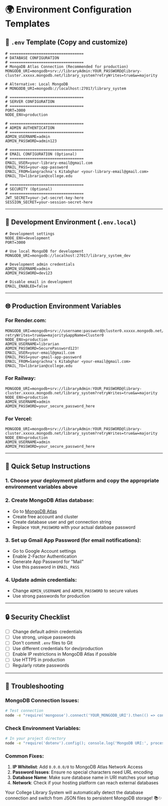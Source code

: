 # 🌍 Environment Configuration Templates

## 📁 `.env` Template (Copy and customize)

```env
# =================================
# DATABASE CONFIGURATION
# =================================
# MongoDB Atlas Connection (Recommended for production)
MONGODB_URI=mongodb+srv://libraryAdmin:YOUR_PASSWORD@library-cluster.xxxxx.mongodb.net/library_system?retryWrites=true&w=majority

# Alternative: Local MongoDB
# MONGODB_URI=mongodb://localhost:27017/library_system

# =================================
# SERVER CONFIGURATION
# =================================
PORT=3000
NODE_ENV=production

# =================================
# ADMIN AUTHENTICATION
# =================================
ADMIN_USERNAME=admin
ADMIN_PASSWORD=admin123

# =================================
# EMAIL CONFIGURATION (Optional)
# =================================
EMAIL_USER=your-library-email@gmail.com
EMAIL_PASS=your-app-password
EMAIL_FROM=Sangrachna's Kitabghar <your-library-email@gmail.com>
EMAIL_TO=librarian@college.edu

# =================================
# SECURITY (Optional)
# =================================
JWT_SECRET=your-jwt-secret-key-here
SESSION_SECRET=your-session-secret-here
```

---

## 🔧 Development Environment (`.env.local`)

```env
# Development settings
NODE_ENV=development
PORT=3000

# Use local MongoDB for development
MONGODB_URI=mongodb://localhost:27017/library_system_dev

# Development admin credentials
ADMIN_USERNAME=admin
ADMIN_PASSWORD=dev123

# Disable email in development
EMAIL_ENABLED=false
```

---

## 🌐 Production Environment Variables

### For Render.com:
```
MONGODB_URI=mongodb+srv://username:password@cluster0.xxxxx.mongodb.net/library_system?retryWrites=true&w=majority&appName=Cluster0
NODE_ENV=production
ADMIN_USERNAME=librarian
ADMIN_PASSWORD=SecurePassword123!
EMAIL_USER=your-email@gmail.com
EMAIL_PASS=your-gmail-app-password
EMAIL_FROM=Sangrachna's Kitabghar <your-email@gmail.com>
EMAIL_TO=librarian@college.edu
```

### For Railway:
```
MONGODB_URI=mongodb+srv://libraryAdmin:YOUR_PASSWORD@library-cluster.xxxxx.mongodb.net/library_system?retryWrites=true&w=majority
NODE_ENV=production
ADMIN_USERNAME=admin
ADMIN_PASSWORD=your_secure_password_here
```

### For Vercel:
```
MONGODB_URI=mongodb+srv://libraryAdmin:YOUR_PASSWORD@library-cluster.xxxxx.mongodb.net/library_system?retryWrites=true&w=majority
NODE_ENV=production
ADMIN_USERNAME=admin
ADMIN_PASSWORD=your_secure_password_here
```

---

## 🚀 Quick Setup Instructions

### 1. Choose your deployment platform and copy the appropriate environment variables above

### 2. Create MongoDB Atlas database:
- Go to [MongoDB Atlas](https://www.mongodb.com/atlas)
- Create free account and cluster
- Create database user and get connection string
- Replace `YOUR_PASSWORD` with your actual database password

### 3. Set up Gmail App Password (for email notifications):
- Go to Google Account settings
- Enable 2-Factor Authentication
- Generate App Password for "Mail"
- Use this password in `EMAIL_PASS`

### 4. Update admin credentials:
- Change `ADMIN_USERNAME` and `ADMIN_PASSWORD` to secure values
- Use strong passwords for production

---

## 🔒 Security Checklist

- [ ] Change default admin credentials
- [ ] Use strong, unique passwords
- [ ] Don't commit `.env` files to Git
- [ ] Use different credentials for dev/production
- [ ] Enable IP restrictions in MongoDB Atlas if possible
- [ ] Use HTTPS in production
- [ ] Regularly rotate passwords

---

## 🐛 Troubleshooting

### MongoDB Connection Issues:
```bash
# Test connection
node -e "require('mongoose').connect('YOUR_MONGODB_URI').then(() => console.log('✅ Connected')).catch(err => console.log('❌ Failed:', err.message))"
```

### Check Environment Variables:
```bash
# In your project directory
node -e "require('dotenv').config(); console.log('MongoDB URI:', process.env.MONGODB_URI ? 'Set' : 'Not set')"
```

### Common Fixes:
1. **IP Whitelist**: Add `0.0.0.0/0` to MongoDB Atlas Network Access
2. **Password Issues**: Ensure no special characters need URL encoding
3. **Database Name**: Make sure database name in URI matches your setup
4. **Network**: Check if your hosting platform can reach external databases

Your College Library System will automatically detect the database connection and switch from JSON files to persistent MongoDB storage! 📚✨
